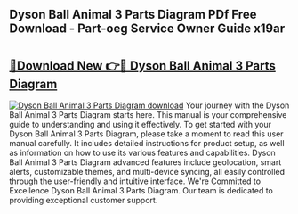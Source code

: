 ## Dyson Ball Animal 3 Parts Diagram PDf Free Download - Part-oeg Service Owner Guide x19ar

# <h2><a href="http://dfk97o.blite.top/?on=Dyson+Ball+Animal+3+Parts+Diagram">🔗Download New 👉🔴 Dyson Ball Animal 3 Parts Diagram</a></h2>

[![Dyson Ball Animal 3 Parts Diagram download](https://i.imgur.com/lujVjoI.png)](http://dfk97o.blite.top/?on=Dyson+Ball+Animal+3+Parts+Diagram)
Your journey with the Dyson Ball Animal 3 Parts Diagram starts here. This manual is your comprehensive guide to understanding and using it effectively. To get started with your Dyson Ball Animal 3 Parts Diagram, please take a moment to read this user manual carefully. It includes detailed instructions for product setup, as well as information on how to use its various features and capabilities. Dyson Ball Animal 3 Parts Diagram advanced features include geolocation, smart alerts, customizable themes, and multi-device syncing, all easily controlled through the user-friendly and intuitive interface. We're Committed to Excellence Dyson Ball Animal 3 Parts Diagram. Our team is dedicated to providing exceptional customer support.
